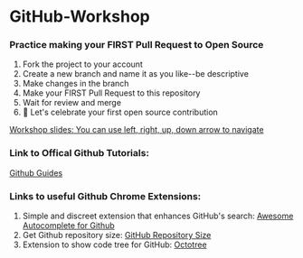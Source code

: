# GitHub-Workshop
### Practice making your FIRST Pull Request to Open Source

1. Fork the project to your account
2. Create a new branch and name it as you like--be descriptive
3. Make changes in the branch
4. Make your FIRST Pull Request to this repository
5. Wait for review and merge
6. :tada: Let's celebrate your first open source contribution

[Workshop slides: You can use left, right, up, down arrow to navigate](http://slides.com/kangbolu/github/fullscreen#/)
### Link to Offical Github Tutorials: 
[Github Guides](https://guides.github.com/)

### Links to useful Github Chrome Extensions:
1. Simple and discreet extension that enhances GitHub's search: [Awesome Autocomplete for Github](https://chrome.google.com/webstore/detail/awesome-autocomplete-for/djkfdjpoelphhdclfjhnffmnlnoknfnd/related?hl=en-US)
2. Get Github repository size: [GitHub Repository Size](https://chrome.google.com/webstore/detail/github-repository-size/apnjnioapinblneaedefcnopcjepgkci/related?hl=en-US)
3. Extension to show code tree for GitHub: [Octotree](https://chrome.google.com/webstore/detail/octotree/bkhaagjahfmjljalopjnoealnfndnagc?hl=en-US)

